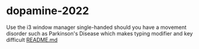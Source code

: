 # dopamine-2022
Use the i3 window manager single-handed should you have a movement disorder such as Parkinson's Disease which makes typing modifier and key difficult
[README.md](https://github.com/EllaTheCat/dopamine-2022/files/9869433/README.md)
